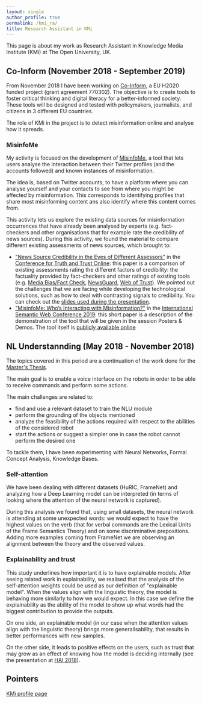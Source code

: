 ```yaml
---
layout: single
author_profile: true
permalink: /kmi_ra/
title: Research Assistant in KMi
---
```


This page is about my work as Research Assistant in Knowledge Media Institute (KMi) at The Open University, UK.

## Co-Inform (November 2018 - September 2019)

From November 2018 I have been working on [Co-Inform](https://coinform.eu), a EU H2020 funded project (grant agreement 770302). The objective is to create tools to foster critical thinking and digital literacy for a better-informed society. These tools will be designed and tested with policymakers, journalists, and citizens in 3 different EU countries.

The role of KMi in the project is to detect misinformation online and analyse how it spreads.

### MisinfoMe

My activity is focused on the development of [MisinfoMe](http://misinfo.me/), a tool that lets users analyse the interaction between their Twitter profiles (and the accounts followed) and known instances of misinformation.

The idea is, based on Twitter accounts, to have a platform where you can analyse yourself and your contacts to see from where you might be affected by misinformation. This corresponds to identifying profiles that share most misinforming content ans also identify where this content comes from.

This activity lets us explore the existing data sources for misinformation occurrences that have already been analysed by experts (e.g. fact-checkers and other organisations that for example rate the credibility of news sources).
During this activity, we found the material to compare different existing assessments of news sources, which brought to:

- ["News Source Credibility in the Eyes of Different Assessors"](http://oro.open.ac.uk/62771/) in the [Conference for Truth and Trust Online](https://truthandtrustonline.com/): this paper is a comparison of existing assessments rating the different factors of credibility: the factuality provided by fact-checkers and other ratings of existing tools (e.g. [Media Bias/Fact Check](https://mediabiasfactcheck.com), [NewsGuard](https://newsguardtech.com), [Web of Trust](https://mywot.com)). We pointed out the challenges that we are facing while developing the technological solutions, such as how to deal with contrasting signals to credibility. You can check out the [slides used during the presentation](https://slideshare.net/MartinoMensio/news-source-credibility-in-the-eyes-of-different-assessors).
- ["MisinfoMe: Who’s Interacting with Misinformation?"](http://oro.open.ac.uk/66341/) in the [International Semantic Web Conference 2019](https://iswc2019.semanticweb.org): this short paper is a description of the demonstration of the tool that will be given in the session Posters & Demos. The tool itself is [publicly available online](https://misinfo.me/)

## NL Understannding (May 2018 - November 2018)

The topics covered in this period are a continuation of the work done for the [Master's Thesis](/master/).

The main goal is to enable a voice interface on the robots in order to be able to receive commands and perform some actions.

The main challenges are related to:
- find and use a relevant dataset to train the NLU module
- perform the grounding of the objects mentioned
- analyze the feasibility of the actions required with respect to the abilities of the considered robot
- start the actions or suggest a simpler one in case the robot cannot perform the desired one

To tackle them, I have been experimenting with Neural Networks, Formal Concept Analysis, Knowledge Bases.

### Self-attention

We have been dealing with different datasets (HuRIC, FrameNet) and analyzing how a Deep Learning model can be interpreted (in terms of looking where the attention of the neural network is captured).

During this analysis we found that, using small datasets, the neural network is attending at some unexpected words: we would expect to have the highest values on the verb (that for verbal commands are the Lexical Units of the Frame Semantics Theory) and on some discriminative prepositions.
Adding more examples coming from FrameNet we are observing an alignment between the theory and the observed values.

### Explainability and trust

This study underlines how important it is to have explainable models. After seeing related work in explainability, we realised that the analysis of the self-attention weights could be used as our definition of "explainable model". When the values align with the linguistic theory, the model is behaving more similarly to how we would expect. In this case we define the explainability as the ability of the model to show up what words had the biggest contribution to provide the outputs.

On one side, an explainable model (in our case when the attention values align with the linguistic theory) brings more generalisability, that results in better performances with new samples.

On the other side, it leads to positive effects on the users, such as trust that may grow as an effect of knowing how the model is deciding internally (see the presentation at [HAI 2018](https://www.slideshare.net/MartinoMensio/trust-and-explainability-in-language-understanding)).

## Pointers

[KMi profile page](http://kmi.open.ac.uk/people/member/martino-mensio)
